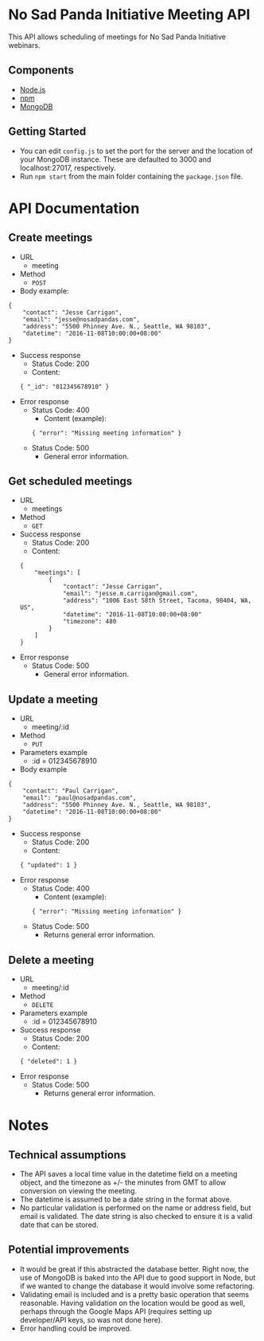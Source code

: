 # No Sad Panda Initiative Meeting API

This API allows scheduling of meetings for No Sad Panda Initiative webinars.

## Components

- [Node.js](http://nodejs.org/en/)
- [npm](http://www.npmjs.com/)
- [MongoDB](http://www.mongodb.com/)

## Getting Started

- You can edit `config.js` to set the port for the server and the location of your MongoDB instance. These are defaulted to 3000 and localhost:27017, respectively.
- Run `npm start` from the main folder containing the `package.json` file.

# API Documentation

## Create meetings
- URL
    - meeting
- Method
    - `POST`
- Body example:
```
{
    "contact": "Jesse Carrigan",
    "email": "jesse@nosadpandas.com",
    "address": "5500 Phinney Ave. N., Seattle, WA 98103",
    "datetime": "2016-11-08T10:00:00+08:00"
}
```
- Success response
    - Status Code: 200
    - Content: 
    ```
    { "_id": "012345678910" }
    ```
- Error response
    - Status Code: 400
        - Content (example): 
        ```
        { "error": "Missing meeting information" }
        ```     
    - Status Code: 500
        - General error information.

## Get scheduled meetings

- URL
    - meetings
- Method
    - `GET`
- Success response
    - Status Code: 200
    - Content: 
    ```
    {
        "meetings": [
            {
                "contact": "Jesse Carrigan",
                "email": "jesse.m.carrigan@gmail.com",
                "address": "1006 East 58th Street, Tacoma, 98404, WA, US",
                "datetime": "2016-11-08T10:00:00+08:00"
                "timezone": 480
            }
        ] 
    }
    ```
- Error response
    - Status Code: 500
      - General error information.

## Update a meeting

- URL
    - meeting/:id
- Method
    - `PUT`
- Parameters example
    - :id = 012345678910
- Body example
```
{
    "contact": "Paul Carrigan",
    "email": "paul@nosadpandas.com",
    "address": "5500 Phinney Ave. N., Seattle, WA 98103",
    "datetime": "2016-11-08T10:00:00+08:00"
}
```
- Success response
    - Status Code: 200
    - Content:
    ``` 
    { "updated": 1 }
    ```
- Error response
    - Status Code: 400
        - Content (example): 
        ```
        { "error": "Missing meeting information" }
        ```   
    - Status Code: 500
      - Returns general error information.

## Delete a meeting

- URL
    - meeting/:id
- Method
    - `DELETE`
- Parameters example
    - :id = 012345678910
- Success response
    - Status Code: 200
    - Content:
    ``` 
    { "deleted": 1 }
    ```
- Error response
    - Status Code: 500
        - Returns general error information.

# Notes

## Technical assumptions

- The API saves a local time value in the datetime field on a meeting object, and the timezone as +/- the minutes from GMT to allow conversion on viewing the meeting.
- The datetime is assumed to be a date string in the format above.
- No particular validation is performed on the name or address field, but email is validated. The date string is also checked to ensure it is a valid date that can be stored.

## Potential improvements

- It would be great if this abstracted the database better. Right now, the use of MongoDB is baked into the API due to good support in Node, but if we wanted to change the database it would involve some refactoring.
- Validating email is included and is a pretty basic operation that seems reasonable. Having validation on the location would be good as well, perhaps through the Google Maps API (requires setting up developer/API keys, so was not done here).
- Error handling could be improved.

